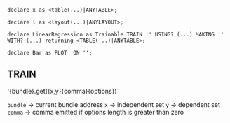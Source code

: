 ```
declare x as <table(...)|ANYTABLE>;

declare l as <layout(...)|ANYLAYOUT>;

declare LinearRegression as Trainable TRAIN '' USING? (...) MAKING '' WITH? (...) returning <TABLE(...)|ANYTABLE>;

declare Bar as PLOT  ON '';
```

## TRAIN

'{bundle}.get({x,y}{comma}{options})`

`bundle` -> current bundle address
`x` -> independent set
`y` -> dependent set
`comma` -> comma emitted if options length is greater than zero